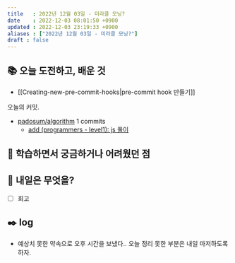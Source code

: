 ```yaml
---
title   : 2022년 12월 03일 - 미라클 모닝?
date    : 2022-12-03 08:01:50 +0900
updated : 2022-12-03 23:19:33 +0900
aliases : ["2022년 12월 03일 - 미라클 모닝?"]
draft : false
---
```

## 📚 오늘 도전하고, 배운 것
- [[Creating-new-pre-commit-hooks|pre-commit hook 만들기]]

<!-- commits -->
오늘의 커밋.
- [padosum/algorithm](https://github.com/padosum/algorithm) 1 commits
  - [add (programmers - level1): js 풀이](https://github.com/padosum/algorithm/commit/b1ad231ececb8c62147fc891ed5541632b47e4a3)
<!-- commitsend -->
## 🤔 학습하면서 궁금하거나 어려웠던 점

## 🌅 내일은 무엇을?
- [ ] 회고

## ✒️ log
- 예상치 못한 약속으로 오후 시간을 보냈다.. 오늘 정리 못한 부분은 내일 마저하도록 하자.
